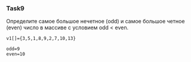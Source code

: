 ### Task9

Определите самое большое нечетное (odd) и самое большое четное (even) число в массиве с условием odd < even.

```
v1[]={3,5,1,8,9,2,7,10,13}

odd=9
even=10
```
